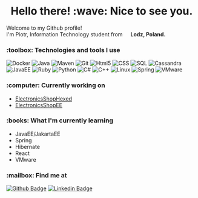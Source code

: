 <h1 align="center" >Hello there! :wave: Nice to see you.</h1>

<p>Welcome to my Github profile!<br>I'm Piotr, Information Technology student from <img src="https://image.flaticon.com/icons/svg/197/197529.svg" width="13"/> <b>Lodz, Poland.</b>
</p>

<h3 align="left"> :toolbox: Technologies and tools I use</h3>
<p>
<img alt="Docker" src="https://img.shields.io/badge/-Docker-45b8d8?style=flat-square&logo=docker&logoColor=white"/>
<img alt="Java" src="https://img.shields.io/badge/-Java-46a2f1?style=flat-square&logo=java&logoColor=white" />
<img alt="Maven" src="https://img.shields.io/badge/-Maven-007ACC?style=flat-square&logo=apache-maven&logoColor=white"/>
<img alt="Git" src="https://img.shields.io/badge/-Git-311C87?style=flat-square&logo=git&logoColor=white"/>
<img alt="Html5" src="https://img.shields.io/badge/-HTML5-764ABC?style=flat-square&logo=html5&logoColor=white"/>
<img alt="CSS" src="https://img.shields.io/badge/-CSS-B7178C?style=flat-square&logo=css3&logoColor=white"/>
<img alt="SQL" src="https://img.shields.io/badge/-SQL-CC6699?style=flat-square&logo=PostgreSQL&logoColor=white"/>
<img alt="Cassandra" src="https://img.shields.io/badge/-Cassandra-E10098?style=flat-square&logo=apache-cassandra&logoColor=white"/>
<img alt="JavaEE" src="https://img.shields.io/badge/-JavaEE-ea2845?style=flat-square&logo=java&logoColor=white"/>
<img alt="Ruby" src="https://img.shields.io/badge/-Ruby-DD0031?style=flat-square&logo=ruby&logoColor=white"/>
<img alt="Python" src="https://img.shields.io/badge/-Python-E34F26?style=flat-square&logo=python&logoColor=white"/>
<img alt="C#" src="https://img.shields.io/badge/-C%23-EC4A3F?style=flat-square&logo=C-sharp&logoColor=white"/>
<img alt="C++" src="https://img.shields.io/badge/-C%2B%2B-F9A03C?style=flat-square&logo=c%2B%2B&logoColor=white"/>
<img alt="Linux" src="https://img.shields.io/badge/-Linux-F7B93E?style=flat-square&logo=linux&logoColor=white"/>
<img alt="Spring" src="https://img.shields.io/badge/-Spring-13aa52?style=flat-square&logo=spring&logoColor=white"/>
<img alt="VMware" src="https://img.shields.io/badge/-VMware-43853d?style=flat-square&logo=VMware&logoColor=white"/>
</p>

<h3 align="left"> :computer: Currently working on</h3>

* [ElectronicsShopHexed](https://github.com/pantczak/ElectronicsShopHexed)
* [ElectronicsShopEE](https://github.com/pantczak/ElectronicsShopEE)

<h3 align="left"> :books: What I'm currently learning</h3>

* JavaEE/JakartaEE
* Spring
* Hibernate
* React
* VMware

<h3 align="left"> :mailbox: Find me at</h3>

[![Github Badge](http://img.shields.io/badge/-Github-black?style=for-the-badge&logo=github&link=https://github.com/pantczak)](https://github.com/pantczak) 
[![Linkedin Badge](https://img.shields.io/badge/-LinkedIn-blue?style=for-the-badge&logo=Linkedin&logoColor=white&link=https://www.linkedin.com/in/piotr-antczak-6a09ba18a/)](https://www.linkedin.com/in/piotr-antczak-6a09ba18a)
